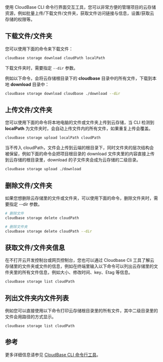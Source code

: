 使用 CloudBase CLI 命令行界面交互工具，您可以非常方便的管理项目的云存储资源，例如批量上传/下载文件/文件夹，获取文件访问链接与信息，设置/获取云存储的权限等。

## 下载文件/文件夹

您可以使用下面的命令来下载文件：

```sh
cloudbase storage download cloudPath localPath
```

下载文件夹时，需要指定 `--dir` 参数。

例如以下命令，会将云存储根目录下的 **cloudbase** 目录中的所有文件，下载到本地 **download** 目录中：

```sh
cloudbase storage download cloudbase ./download --dir
```

## 上传文件/文件夹

您可以使用下面的命令将本地电脑的文件或文件夹上传到云存储，当 CLI 检测到 **localPath** 为文件夹时，会自动上传文件内的所有文件，如果重复上传会覆盖。

```sh
cloudbase storage upload localPath cloudPath
```

当不传入 cloudPath，文件会上传到云端的根目录下，同时文件夹的层次结构会被保留，例如下面的命令会把项目根目录的 download 文件夹里的内容直接上传到云存储的根目录里，download 的子文件夹会成为云存储的二级目录。

```sh
cloudbase storage upload ./download
```

## 删除文件/文件夹

如果您想删除云存储里的文件或文件夹，可以使用下面的命令，删除文件夹时，需要指定 --dir 参数。

```sh
# 删除文件
cloudbase storage delete cloudPath

# 删除文件夹
cloudbase storage delete cloudPath --dir
```

## 获取文件/文件夹信息

在不打开云开发控制台或网页控制台，您也可以通过 Cloudbase Cli 工具了解云存储里的文件夹或文件的信息，例如在终端里输入以下命令可以列出云存储里的文件夹里的所有文件信息，例如大小、修改时间、key、Etag 等信息。

```sh
cloudbase storage list cloudPath
```

## 列出文件夹内文件列表

例如您可以直接使用以下命令打印云存储根目录里的所有文件，其中二级目录里的文件会用路径的方式显示。

```
cloudbase storage list cloudPath
```

## 参考

更多详细信息请参见 [CloudBase CLI 命令行工具](https://cloud.tencent.com/document/product/876/41539)。



